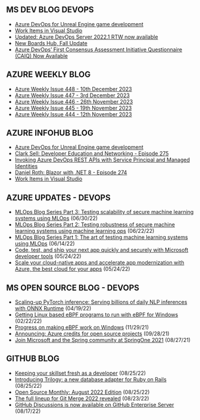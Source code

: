 ## MS DEV BLOG DEVOPS 

<!-- DEVBLOGDEVOPS:START -->
- [Azure DevOps for Unreal Engine game development](https://devblogs.microsoft.com/devops/azure-devops-for-unreal-engine-game-development/)
- [Work Items in Visual Studio](https://devblogs.microsoft.com/devops/work-items-in-visual-studio/)
- [Updated: Azure DevOps Server 2022.1 RTW now available](https://devblogs.microsoft.com/devops/azure-devops-server-2022-1-rtw-now-available/)
- [New Boards Hub, Fall Update](https://devblogs.microsoft.com/devops/new-boards-hub-fall-update/)
- [Azure DevOps’ First Consensus Assessment Initiative Questionnaire (CAIQ) Now Available](https://devblogs.microsoft.com/devops/azure-devops-first-consensus-assessment-initiative-questionnaire-caiq-now-available/)
<!-- DEVBLOGDEVOPS:END -->


## AZURE WEEKLY BLOG

<!-- AZUREWEEKLY:START -->
- [Azure Weekly Issue 448 - 10th December 2023](https://azureweekly.info/issue-448.html)
- [Azure Weekly Issue 447 - 3rd December 2023](https://azureweekly.info/issue-447.html)
- [Azure Weekly Issue 446 - 26th November 2023](https://azureweekly.info/issue-446.html)
- [Azure Weekly Issue 445 - 19th November 2023](https://azureweekly.info/issue-445.html)
- [Azure Weekly Issue 444 - 12th November 2023](https://azureweekly.info/issue-444.html)
<!-- AZUREWEEKLY:END -->

## AZURE INFOHUB BLOG 

<!-- AZUREINFOHUB:START -->
- [Azure DevOps for Unreal Engine game development](https://devblogs.microsoft.com/devops/azure-devops-for-unreal-engine-game-development/)
- [Clark Sell: Developer Education and Networking - Episode 275](http://feed.azuredevops.show/clark-sell-developer-education-and-networking-episode-275)
- [Invoking Azure DevOps REST APIs with Service Principal and Managed Identities](https://www.youtube.com/watch?v=_wWNus0OmP8)
- [Daniel Roth: Blazor with .NET 8 - Episode 274](http://feed.azuredevops.show/daniel-roth-blazor-with-net-8-episode-274)
- [Work Items in Visual Studio](https://devblogs.microsoft.com/devops/work-items-in-visual-studio/)
<!-- AZUREINFOHUB:END -->


## AZURE UPDATES - DEVOPS 

<!-- AZUREUPDATES:START -->

 - [MLOps Blog Series Part 3: Testing scalability of secure machine learning systems using MLOps](https://azure.microsoft.com/blog/mlops-blog-series-part-3-testing-scalability-of-secure-machine-learning-systems-using-mlops/) (06/30/22)
 - [MLOps Blog Series Part 2: Testing robustness of secure machine learning systems using machine learning ops](https://azure.microsoft.com/blog/mlops-blog-series-part-2-testing-robustness-of-secure-machine-learning-systems-using-machine-learning-ops/) (06/22/22)
 - [MLOps Blog Series Part 1: The art of testing machine learning systems using MLOps](https://azure.microsoft.com/blog/mlops-blog-series-part-1-the-art-of-testing-machine-learning-systems-using-mlops/) (06/14/22)
 - [Code, test, and ship your next app quickly and securely with Microsoft developer tools](https://azure.microsoft.com/blog/code-test-and-ship-your-next-app-quickly-and-securely-with-microsoft-developer-tools/) (05/24/22)
 - [Scale your cloud-native apps and accelerate app modernization with Azure, the best cloud for your apps](https://azure.microsoft.com/blog/scale-your-cloudnative-apps-and-accelerate-app-modernization-with-azure-the-best-cloud-for-your-apps/) (05/24/22)
<!-- AZUREUPDATES:END -->


## MS OPEN SOURCE BLOG - DEVOPS 

<!-- MSOPENSOURCEBLOG:START -->

 - [Scaling-up PyTorch inference: Serving billions of daily NLP inferences with ONNX Runtime](https://cloudblogs.microsoft.com/opensource/2022/04/19/scaling-up-pytorch-inference-serving-billions-of-daily-nlp-inferences-with-onnx-runtime/) (04/19/22)
 - [Getting Linux based eBPF programs to run with eBPF for Windows](https://cloudblogs.microsoft.com/opensource/2022/02/22/getting-linux-based-ebpf-programs-to-run-with-ebpf-for-windows/) (02/22/22)
 - [Progress on making eBPF work on Windows](https://cloudblogs.microsoft.com/opensource/2021/11/29/progress-on-making-ebpf-work-on-windows/) (11/29/21)
 - [Announcing: Azure credits for open source projects](https://cloudblogs.microsoft.com/opensource/2021/09/28/announcing-azure-credits-for-open-source-projects/) (09/28/21)
 - [Join Microsoft and the Spring community at SpringOne 2021](https://cloudblogs.microsoft.com/opensource/2021/08/27/join-microsoft-and-the-spring-community-at-springone-2021/) (08/27/21)
<!-- MSOPENSOURCEBLOG:END -->


## GITHUB BLOG


<!-- GITHUB:START -->

 - [Keeping your skillset fresh as a developer](https://github.blog/2022-08-25-keeping-your-skillset-fresh-as-a-developer/) (08/25/22)
 - [Introducing Trilogy: a new database adapter for Ruby on Rails](https://github.blog/2022-08-25-introducing-trilogy-a-new-database-adapter-for-ruby-on-rails/) (08/25/22)
 - [Open Source Monthly: August 2022 Edition](https://github.blog/2022-08-25-open-source-monthly-august-2022-edition/) (08/25/22)
 - [The full lineup for Git Merge 2022 revealed](https://github.blog/2022-08-23-the-full-lineup-for-git-merge-2022-revealed/) (08/23/22)
 - [GitHub Discussions is now available on GitHub Enterprise Server](https://github.blog/2022-08-17-github-discussions-is-now-available-on-github-enterprise-server/) (08/17/22)
<!-- GITHUB:END -->
